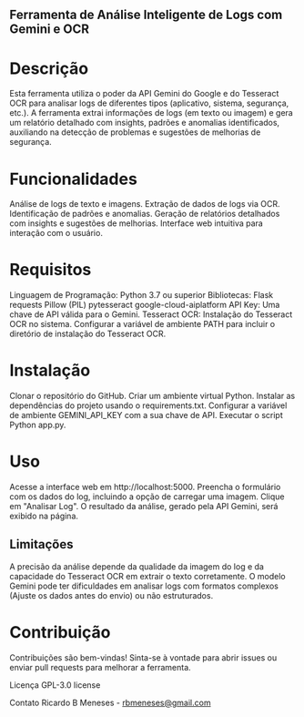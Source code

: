 ## Ferramenta de Análise Inteligente de Logs com Gemini e OCR
# Descrição
Esta ferramenta utiliza o poder da API Gemini do Google e do Tesseract OCR para analisar logs de diferentes tipos (aplicativo, sistema, segurança, etc.). A ferramenta extrai informações de logs (em texto ou imagem) e gera um relatório detalhado com insights, padrões e anomalias identificados, auxiliando na detecção de problemas e sugestões de melhorias de segurança.

# Funcionalidades
Análise de logs de texto e imagens.
Extração de dados de logs via OCR.
Identificação de padrões e anomalias.
Geração de relatórios detalhados com insights e sugestões de melhorias.
Interface web intuitiva para interação com o usuário.
# Requisitos
Linguagem de Programação: Python 3.7 ou superior
Bibliotecas:
Flask
requests
Pillow (PIL)
pytesseract
google-cloud-aiplatform
API Key:
Uma chave de API válida para o Gemini.
Tesseract OCR:
Instalação do Tesseract OCR no sistema.
Configurar a variável de ambiente PATH para incluir o diretório de instalação do Tesseract OCR.
# Instalação
Clonar o repositório do GitHub.
Criar um ambiente virtual Python.
Instalar as dependências do projeto usando o requirements.txt.
Configurar a variável de ambiente GEMINI_API_KEY com a sua chave de API.
Executar o script Python app.py.
# Uso
Acesse a interface web em http://localhost:5000.
Preencha o formulário com os dados do log, incluindo a opção de carregar uma imagem.
Clique em "Analisar Log".
O resultado da análise, gerado pela API Gemini, será exibido na página.


## Limitações
A precisão da análise depende da qualidade da imagem do log e da capacidade do Tesseract OCR em extrair o texto corretamente.
O modelo Gemini pode ter dificuldades em analisar logs com formatos complexos (Ajuste os dados antes do envio) ou não estruturados.
# Contribuição
Contribuições são bem-vindas! Sinta-se à vontade para abrir issues ou enviar pull requests para melhorar a ferramenta.

Licença
GPL-3.0 license

Contato
Ricardo B Meneses - rbmeneses@gmail.com
